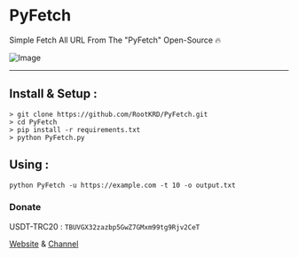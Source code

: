 # PyFetch
Simple Fetch All URL From The "PyFetch" Open-Source :fire:

![Image](https://i.imgur.com/TnbiVPY.png)

*** 

## Install & Setup :
```
> git clone https://github.com/RootKRD/PyFetch.git
> cd PyFetch
> pip install -r requirements.txt
> python PyFetch.py
```

## Using : 
```python PyFetch -u https://example.com -t 10 -o output.txt```


### Donate 
USDT-TRC20 : `TBUVGX32zazbp5GwZ7GMxm99tg9Rjv2CeT`

[Website](http://rootkrd.com.com) & [Channel](http://t.me/RootKrd)
